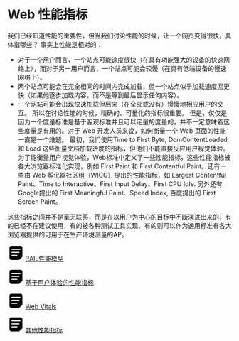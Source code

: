 # Web 性能指标
我们已经知道性能的重要性，但当我们讨论性能的时候，让一个网页变得很快，具体指哪些？
事实上性能是相对的：
  - 对于一个用户而言，一个站点可能速度很快（在具有功能强大的设备的快速网络上），而对于另一用户而言，一个站点可能会较慢（在具有低端设备的慢速网络上）。
  - 两个站点可能会在完全相同的时间内完成加载，但一个站点似乎加载速度回更快（如果他逐步加载内容，而不是等到最后显示任何内容）。
  - 一个网站可能会出现快速加载但后来（在全部或没有）慢慢地相应用户的交互。
所以在讨论性能的时候，精确的、可量化的指标很重要。
但是，仅仅是因为一个度量标准是基于客观标准并且可以定量的度量的，并不一定意味着这些度量是有用的。对于 Web 开发人员来说，如何衡量一个 Web 页面的性能一直是一个难题。
最初，我们使用Time to First Byte, DomContentLoaded 和 Load 这些衡量文档加载进度的指标，但他们不能直接反应用户视觉体验。
为了能衡量用户视觉体验，Web标准中定义了一些性能指标，这些性能指标被各大浏览器标准化实现，例如 First Paint 和 First Contentful Paint。还有一些由 Web 孵化器社区组（WICG）提出的性能指标，如 Largest Contentful Paint、Time to Interactive、First Input Delay、First CPU Idle. 另外还有 Google提出的 First Meaningful Paint、Speed Index, 百度提出的 First Screen Paint。

这些指标之间并不是毫无联系，而是在以用户为中心的目标中不断演进出来的，有的已经不在建议使用，有的被各种测试工具实现、有的则可以作为通用标准有各大浏览器提供的可用于在生产环境测量的AP。

![文件](./assets/file.svg) [RAIL性能模型](./RAIL%E6%80%A7%E8%83%BD%E6%A8%A1%E5%9E%8B.md)

![文件](./assets/file.svg) [基于用户体验的性能指标](./%E5%9F%BA%E4%BA%8E%E7%94%A8%E6%88%B7%E4%BD%93%E9%AA%8C%E7%9A%84%E6%80%A7%E8%83%BD%E6%8C%87%E6%A0%87.md)

![文件](./assets/file.svg) [Web Vitals](./WebVitals.md)

![文件](./assets/file.svg) [其他性能指标](./%E5%85%B6%E4%BB%96%E6%80%A7%E8%83%BD%E6%8C%87%E6%A0%87.md)
